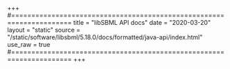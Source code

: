 +++
#=====================================================================
title   = "libSBML API docs"
date    = "2020-03-20"
layout  = "static"
source  = "/static/software/libsbml/5.18.0/docs/formatted/java-api/index.html"
use_raw = true
#=====================================================================
+++
